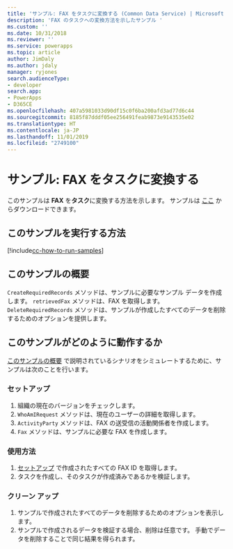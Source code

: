 ```yaml
---
title: 'サンプル: FAX をタスクに変換する (Common Data Service) | Microsoft Docs'
description: 'FAX のタスクへの変換方法を示したサンプル '
ms.custom: ''
ms.date: 10/31/2018
ms.reviewer: ''
ms.service: powerapps
ms.topic: article
author: JimDaly
ms.author: jdaly
manager: ryjones
search.audienceType:
- developer
search.app:
- PowerApps
- D365CE
ms.openlocfilehash: 407a5981033d90df15c0f6ba200afd3ad77d6c44
ms.sourcegitcommit: 8185f87dddf05ee256491feab9873e9143535e02
ms.translationtype: HT
ms.contentlocale: ja-JP
ms.lasthandoff: 11/01/2019
ms.locfileid: "2749100"
---
```

# <a name="sample-convert-a-fax-to-a-task"></a>サンプル: FAX をタスクに変換する

<!-- https://docs.microsoft.com/dynamics365/customer-engagement/developer/sample-convert-fax-task -->


このサンプルは  **FAX** を**タスク**に変換する方法を示します。 サンプルは [ここ](https://github.com/Microsoft/PowerApps-Samples/tree/master/cds/orgsvc/C%23/ConvertFaxToTask) からダウンロードできます。

## <a name="how-to-run-this-sample"></a>このサンプルを実行する方法

[!include[cc-how-to-run-samples](../../includes/cc-how-to-run-samples.md)]


## <a name="what-this-sample-does"></a>このサンプルの概要

`CreateRequiredRecords` メソッドは、サンプルに必要なサンプル データを作成します。 `retrievedFax` メソッドは、FAX を取得します。 `DeleteRequiredRecords` メソッドは、サンプルが作成したすべてのデータを削除するためのオプションを提供します。

## <a name="how-this-sample-works"></a>このサンプルがどのように動作するか

[このサンプルの概要](#what-this-sample-does) で説明されているシナリオをシミュレートするために、サンプルは次のことを行います。

### <a name="setup"></a>セットアップ

1. 組織の現在のバージョンをチェックします。
1. `WhoAmIRequest` メソッドは、現在のユーザーの詳細を取得します。
1. `ActivityParty` メソッドは、FAX の送受信の活動関係者を作成します。
1. `Fax` メソッドは、サンプルに必要な FAX を作成します。


### <a name="demonstrate"></a>使用方法

1. [セットアップ](#setup) で作成されたすべての FAX ID を取得します。
2. タスクを作成し、そのタスクが作成済みであるかを検証します。 

### <a name="clean-up"></a>クリーン アップ

1. サンプルで作成されたすべてのデータを削除するためのオプションを表示します。
2. サンプルで作成されるデータを検証する場合、削除は任意です。 手動でデータを削除することで同じ結果を得られます。
